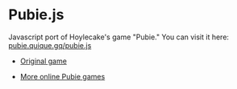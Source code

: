 # Pubie.js
<p>Javascript port of Hoylecake's game "Pubie." You can visit it here: <a href="https://pubie.quique.gq/pubie.js">pubie.quique.gq/pubie.js</a></p>
<ul>
  <li><p><a href="https://hoylecake.com/pubie" target="_blank">Original game</a></p></li>
  <li><p><a href="https://pubie.quique.gq" target="_blank">More online Pubie games</a></p></li>
</ul>
